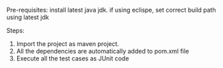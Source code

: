 Pre-requisites: install latest java jdk. 
if using eclispe, set correct build path using latest jdk

Steps: 
1. Import the project as maven project.
2. All the dependencies are automatically added to pom.xml file
3. Execute all the test cases as JUnit code
